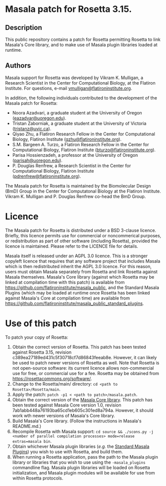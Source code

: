 # Masala patch for Rosetta 3.15.

## Description 
This public repository contains a patch for Rosetta permitting Rosetta to link Masala's Core library, and to make use of Masala plugin libraries loaded at runtime.

## Authors

Masala support for Rosetta was developed by Vikram K. Mulligan, a Research Scientist in the Center for Computational Biology, at the Flatiron Institute.  For questions, e-mail vmulligan@flatironinstitute.org.

In addition, the following individuals contributed to the development of the Masala patch for Rosetta:

- Noora Azadvari, a graduate student at the University of Oregon (eazadvar@uoregon.edu).
- Tristan Zaborniak, a graduate student at the University of Victoria (tristanz@uvic.ca).
- Qiyao Zhu, a Flatiron Research Fellow in the Center for Computational Biology, Flatiron Institute (qzhu@flatironinstitute.org).
- S.M. Bargeen A. Turzo, a Flatiron Research Fellow in the Center for Computational Biology, Flatiron Institute (bturzo@flatironinstitute.org).
- Parisa Hossienzadeh, a professor at the University of Oregon (parisah@uoregon.edu).
- P. Douglas Renfrew, a Research Scientist in the Center for Computational Biology, Flatiron Institute (pdrenfrew@flatironinstitute.org).

The Masala patch for Rosetta is maintained by the Biomolecular Design (BmD) Group in the Center for Computatonal Biology at the Flatiron Institute.  Vikram K. Mulligan and P. Douglas Renfrew co-head the BmD Group.

# Licence

The Masala patch for Rosetta is distributed under a BSD 3-clause licence.  Briefly, this licence permits use for commercial or noncommerical purposes, or redistribution as part of other software (including Rosetta), provided the licence is maintained.  Please refer to the LICENCE file for details.

Masala itself is released under an AGPL 3.0 licence.  This is a stronger copyleft licence that requires that any software project that includes Masala which is then redistributed inherit the AGPL 3.0 licence.  For this reason, users must obtain Masala separately from Rosetta and link Rosetta against Masala themselves.  Masala's Core library (against which Rosetta may be linked at compilation time with this patch) is available from <a href="https://github.com/flatironinstitute/masala_public">https://github.com/flatironinstitute/masala_public</a>, and the Standard Masala Plugins (which may be loaded at runtime once Rosetta has been linked against Masala's Core at compilation time) are available from <a href="https://github.com/flatironinstitute/masala_public_standard_plugins">https://github.com/flatironinstitute/masala_public_standard_plugins</a>.

# Use of this patch

To patch your copy of Rosetta:

1.  Obtain the correct version of Rosetta.  This patch has been tested against Rosetta 3.15, revision c389ea27189ed431c5f30718cf7d86843feeab8e.  However, it can likely be used to patch newer versions of Rosetta as well.  Note that Rosetta is not open-source software: its current licence allows non-commercial use for free, or commercial use for a fee.  Rosetta may be obtained from <a href="https://rosettacommons.org/software/">https://rosettacommons.org/software/</a>.
2.  Change to the Rosetta/main/ directory: `cd <path to Rosetta>/Rosetta/main`.
3.  Apply the patch: `patch -p1 < <path to patch>/masala.patch`.
4.  Obtain the correct version of the [Masala Core library](https://github.com/flatironinstitute/masala_public).  This patch has been tested against Masala Core version 1.0, revision 7ab1abb448a76193ba65cd1eb605c301ed8a794a.  However, it should work wth newer versions of Masala's Core library.
5.  Build Masala's Core library.  (Follow the instructions in Masala's README.md.)
6.  Recompile Rosetta with Masala support: `cd source && ./scons.py -j <number of parallel compilation processes> mode=release extras=masala bin`.
7.  Obtain whichever Masala plugin libraries (_e.g._ the [Standard Masala Plugins](https://github.com/flatironinstitute/masala_public_standard_plugins)) you wish to use with Rosetta, and build them.
8.  When running a Rosetta application, pass the path to the Masala plugin library or libraries that you wish to use using the `-masala_plugins` commandline flag.  Masala plugin libraries will be loaded on Rosetta initialization, and Masala plugin modules will be available for use from within Rosetta protocols.
